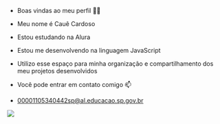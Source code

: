 - Boas vindas ao meu perfil 💙💙
- Meu nome é Cauê Cardoso

- Estou estudando na Alura
- Estou me desenvolvendo na linguagem JavaScript
- Utilizo esse espaço para minha organização e compartilhamento dos meu projetos desenvolvidos
- Você pode entrar em contato comigo 📫
- 00001105340442sp@al.educacao.sp.gov.br

![](https://midias.correiobraziliense.com.br/_midias/jpg/2023/08/18/1200x801/1_3d_render_thumb_up_sign_isolated_hand_gesture-29034875.jpg)
